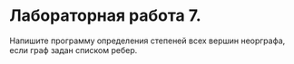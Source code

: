 # Лабораторная работа 7.  
Напишите программу определения степеней всех вершин неорграфа, если граф задан списком ребер.
